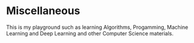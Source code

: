 # Miscellaneous
This is my playground such as learning Algorithms, Progamming, Machine Learning and Deep Learning and other Computer Science materials.
